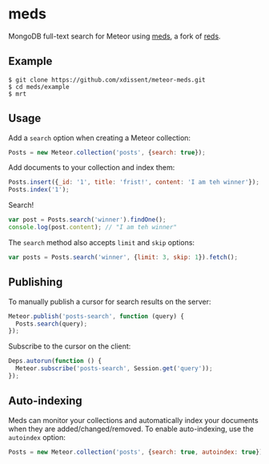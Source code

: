 meds
====

MongoDB full-text search for Meteor using
[meds](https://github.com/xdissent/meds), a fork of
[reds](https://github.com/visionmedia/reds).


Example
-------

```console
$ git clone https://github.com/xdissent/meteor-meds.git
$ cd meds/example
$ mrt
```


Usage
-----

Add a `search` option when creating a Meteor collection:

```js
Posts = new Meteor.collection('posts', {search: true});
```

Add documents to your collection and index them:

```js
Posts.insert({_id: '1', title: 'frist!', content: 'I am teh winner'});
Posts.index('1');
```

Search!

```js
var post = Posts.search('winner').findOne();
console.log(post.content); // "I am teh winner"
```

The `search` method also accepts `limit` and `skip` options:

```js
var posts = Posts.search('winner', {limit: 3, skip: 1}).fetch();
```


Publishing
----------

To manually publish a cursor for search results on the server:

```js
Meteor.publish('posts-search', function (query) {
  Posts.search(query);
});
```

Subscribe to the cursor on the client:

```js
Deps.autorun(function () {
  Meteor.subscribe('posts-search', Session.get('query'));
});
```


Auto-indexing
-------------

Meds can monitor your collections and automatically index your documents when
they are added/changed/removed. To enable auto-indexing, use the `autoindex`
option:

```js
Posts = new Meteor.collection('posts', {search: true, autoindex: true});
```
